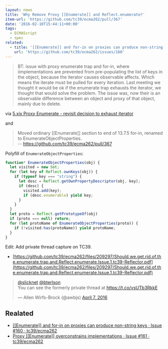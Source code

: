 ```yaml
---
layout: news
title: 'Why Remove Proxy [[Enumerate]] and Reflect.enumerate?'
item-url: 'https://github.com/tc39/ecma262/pull/367'
date: '2016-02-10T15:44:11+00:00'
tags:
  - ECMAScript
  - spec
related:
  - title: '[[Enumerate]] and for-in on proxies can produce non-string keys · Issue #160 · tc39/ecma262'
    url: 'https://github.com/tc39/ecma262/issues/160'
---
```


> BT: issue with proxy enumerate trap and for-in, where iimplementations are prevented from pre-populating the list of keys in the object, because the iterator causes observable affects. Which means the iterate must be pulled for every iteration. Last meeting we thought it would be ok if the enumerate trap exhausts the iterator, we thought that would solve the problem. The issue was, now their is an observable difference between an object and proxy of that object, mainly due to delete.

via [5.xix Proxy Enumerate - revisit decision to exhaust iterator](https://github.com/rwaldron/tc39-notes/blob/master/es7/2016-01/2016-01-28.md#5xix-proxy-enumerate---revisit-decision-to-exhaust-iterator "5.xix Proxy Enumerate - revisit decision to exhaust iterator")

and

> Moved ordinary [[Enumerate]] section to end of 13.7.5 for-in, renamed to EnumerateObjectProperties.   
> -- https://github.com/tc39/ecma262/pull/367

Polyfill of `EnumerateObjectProperties`:

```js
function* EnumerateObjectProperties(obj) {
  let visited = new Set;
  for (let key of Reflect.ownKeys(obj)) {
    if (typeof key === "string") {
      let desc = Reflect.getOwnPropertyDescriptor(obj, key);
      if (desc) {
        visited.add(key);
        if (desc.enumerable) yield key;
      }
    }
  }
  let proto = Reflect.getPrototypeOf(obj)
  if (proto === null) return;
  for (let protoName of EnumerateObjectProperties(proto)) {
    if (!visited.has(protoName)) yield protoName;
  }
}
```

Edit: Add private thread capture on TC39.

- [https://github.com/tc39/ecma262/files/209297/Should.we.get.rid.of.the.enumerate.trap.and.Reflect.enumerate.Issue.1.tc39-Reflector.pdf](https://github.com/tc39/ecma262/files/209297/Should.we.get.rid.of.the.enumerate.trap.and.Reflect.enumerate.Issue.1.tc39-Reflector.pdf)

<blockquote class="twitter-tweet" data-partner="tweetdeck"><p lang="en" dir="ltr"><a href="https://twitter.com/slicknet">@slicknet</a> <a href="https://twitter.com/bterlson">@bterlson</a> <br>You can see the formerly private thread at <a href="https://t.co/vsUTb3RkkE">https://t.co/vsUTb3RkkE</a></p>&mdash; Allen Wirfs-Brock (@awbjs) <a href="https://twitter.com/awbjs/status/718197123942973440">April 7, 2016</a></blockquote>
<script async src="//platform.twitter.com/widgets.js" charset="utf-8"></script>

## Realated 

- [[[Enumerate]] and for-in on proxies can produce non-string keys · Issue #160 · tc39/ecma262](https://github.com/tc39/ecma262/issues/160)
- [Proxy [[Enumerate]] overconstrains implementations · Issue #161 · tc39/ecma262](https://github.com/tc39/ecma262/issues/161)
